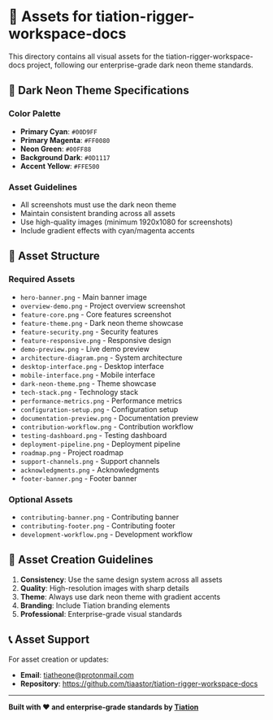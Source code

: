 # 🎨 Assets for tiation-rigger-workspace-docs

This directory contains all visual assets for the tiation-rigger-workspace-docs project, following our enterprise-grade dark neon theme standards.

## 🌟 Dark Neon Theme Specifications

### Color Palette
- **Primary Cyan**: `#00D9FF`
- **Primary Magenta**: `#FF0080`
- **Neon Green**: `#00FF88`
- **Background Dark**: `#0D1117`
- **Accent Yellow**: `#FFE500`

### Asset Guidelines
- All screenshots must use the dark neon theme
- Maintain consistent branding across all assets
- Use high-quality images (minimum 1920x1080 for screenshots)
- Include gradient effects with cyan/magenta accents

## 📁 Asset Structure

### Required Assets
- `hero-banner.png` - Main banner image
- `overview-demo.png` - Project overview screenshot
- `feature-core.png` - Core features screenshot
- `feature-theme.png` - Dark neon theme showcase
- `feature-security.png` - Security features
- `feature-responsive.png` - Responsive design
- `demo-preview.png` - Live demo preview
- `architecture-diagram.png` - System architecture
- `desktop-interface.png` - Desktop interface
- `mobile-interface.png` - Mobile interface
- `dark-neon-theme.png` - Theme showcase
- `tech-stack.png` - Technology stack
- `performance-metrics.png` - Performance metrics
- `configuration-setup.png` - Configuration setup
- `documentation-preview.png` - Documentation preview
- `contribution-workflow.png` - Contribution workflow
- `testing-dashboard.png` - Testing dashboard
- `deployment-pipeline.png` - Deployment pipeline
- `roadmap.png` - Project roadmap
- `support-channels.png` - Support channels
- `acknowledgments.png` - Acknowledgments
- `footer-banner.png` - Footer banner

### Optional Assets
- `contributing-banner.png` - Contributing banner
- `contributing-footer.png` - Contributing footer
- `development-workflow.png` - Development workflow

## 🎯 Asset Creation Guidelines

1. **Consistency**: Use the same design system across all assets
2. **Quality**: High-resolution images with sharp details
3. **Theme**: Always use dark neon theme with gradient accents
4. **Branding**: Include Tiation branding elements
5. **Professional**: Enterprise-grade visual standards

## 📞 Asset Support

For asset creation or updates:
- **Email**: tiatheone@protonmail.com
- **Repository**: https://github.com/tiaastor/tiation-rigger-workspace-docs

---

**Built with ❤️ and enterprise-grade standards by [Tiation](https://github.com/tiaastor)**
